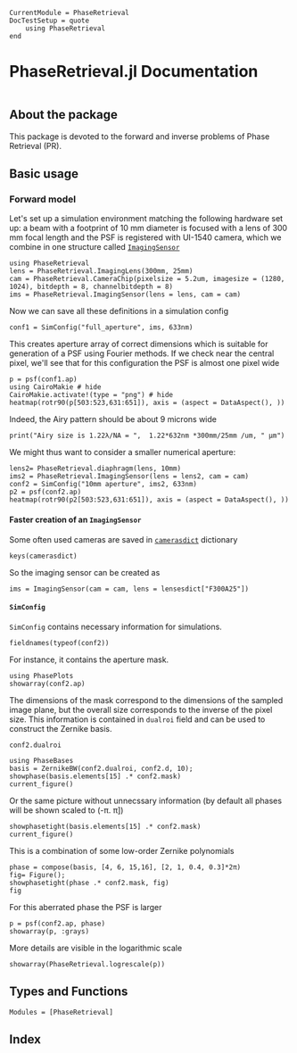 ```@meta
CurrentModule = PhaseRetrieval
DocTestSetup = quote
    using PhaseRetrieval
end
```


# PhaseRetrieval.jl Documentation

```@contents
```

## About the package
This package is devoted to the forward and inverse problems of Phase Retrieval (PR).

## Basic usage
### Forward model 
Let's set up a simulation environment matching the following hardware set up: a beam with a footprint of 10 mm diameter is focused with a lens of 300 mm focal length and the PSF is registered with UI-1540 camera, which we combine in one structure called [`ImagingSensor`](@ref)

```@example psf
using PhaseRetrieval
lens = PhaseRetrieval.ImagingLens(300mm, 25mm)
cam = PhaseRetrieval.CameraChip(pixelsize = 5.2um, imagesize = (1280, 1024), bitdepth = 8, channelbitdepth = 8)
ims = PhaseRetrieval.ImagingSensor(lens = lens, cam = cam)
```

Now we can save all these definitions in a simulation config
```@example psf
conf1 = SimConfig("full_aperture", ims, 633nm)
```

This creates aperture array of correct dimensions which is suitable for generation of a PSF using Fourier methods. If we check near the central pixel, we'll see that for this configuration the PSF is almost one pixel wide
```@example psf
p = psf(conf1.ap)
using CairoMakie # hide
CairoMakie.activate!(type = "png") # hide
heatmap(rotr90(p[503:523,631:651]), axis = (aspect = DataAspect(), ))
```
Indeed, the Airy pattern should be about 9 microns wide
```@example psf
print("Airy size is 1.22λ/NA = ",  1.22*632nm *300mm/25mm /um, " μm")
```

We might thus want to consider a smaller numerical aperture:

```@example psf
lens2= PhaseRetrieval.diaphragm(lens, 10mm)
ims2 = PhaseRetrieval.ImagingSensor(lens = lens2, cam = cam)
conf2 = SimConfig("10mm aperture", ims2, 633nm)
p2 = psf(conf2.ap)
heatmap(rotr90(p2[503:523,631:651]), axis = (aspect = DataAspect(), ))
```


#### Faster creation of an `ImagingSensor`
Some often used cameras are saved in [`camerasdict`](@ref) dictionary
```@example psf
keys(camerasdict)
```
So the imaging sensor can be created as 
```@example psf
ims = ImagingSensor(cam = cam, lens = lensesdict["F300A25"])
```

#### `SimConfig`
`SimConfig` contains necessary information for simulations.
```@example psf
fieldnames(typeof(conf2))
```

For instance, it contains the aperture mask.
```@example psf
using PhasePlots
showarray(conf2.ap)
```

The dimensions of the mask correspond to the dimensions of the sampled image plane, but the overall size corresponds to the inverse of the pixel size. This information is contained in `dualroi` field and can be used to construct the Zernike basis.

```@example psf
conf2.dualroi
```

```@example psf
using PhaseBases
basis = ZernikeBW(conf2.dualroi, conf2.d, 10);
showphase(basis.elements[15] .* conf2.mask)
current_figure()
```

Or the same picture without unnecssary information (by default all phases will be shown scaled to (-π. π])
```@example psf
showphasetight(basis.elements[15] .* conf2.mask)
current_figure()
```

This is a combination of some low-order Zernike polynomials
```@example psf
phase = compose(basis, [4, 6, 15,16], [2, 1, 0.4, 0.3]*2π)
fig= Figure();
showphasetight(phase .* conf2.mask, fig)
fig
```

For this aberrated phase the PSF is larger
```@example psf
p = psf(conf2.ap, phase)
showarray(p, :grays)
```

More details are visible in the logarithmic scale
```@example psf
showarray(PhaseRetrieval.logrescale(p))
```

## Types and Functions

```@autodocs
Modules = [PhaseRetrieval]
```

## Index
```@index
```
